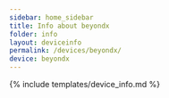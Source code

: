 ```yaml
---
sidebar: home_sidebar
title: Info about beyondx
folder: info
layout: deviceinfo
permalink: /devices/beyondx/
device: beyondx
---
```

{% include templates/device_info.md %}
